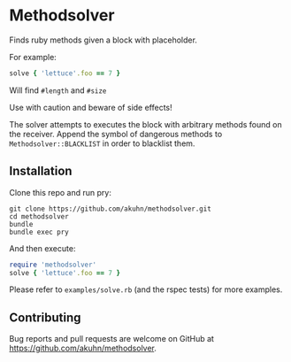 # Methodsolver

Finds ruby methods given a block with placeholder.

For example:

```ruby
solve { 'lettuce'.foo == 7 }
```

Will find `#length` and `#size`

Use with caution and beware of side effects!

The solver attempts to executes the block with arbitrary methods found on the receiver. Append the symbol of dangerous methods to `Methodsolver::BLACKLIST` in order to blacklist them.

## Installation

Clone this repo and run pry:

    git clone https://github.com/akuhn/methodsolver.git
    cd methodsolver
    bundle
    bundle exec pry

And then execute:

```ruby
require 'methodsolver'
solve { 'lettuce'.foo == 7 }
```

Please refer to `examples/solve.rb` (and the rspec tests) for more examples.

## Contributing

Bug reports and pull requests are welcome on GitHub at https://github.com/akuhn/methodsolver.

